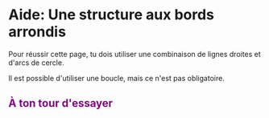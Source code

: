 # Aide: Une structure aux bords arrondis

Pour réussir cette page, tu dois utiliser une combinaison de lignes droites et d'arcs de cercle.

Il est possible d'utiliser une boucle, mais ce n'est pas obligatoire.

## <span style="color: #800080">À ton tour d'essayer</span>

[arc]: img/architecture_arc_de_cercle.png
